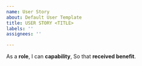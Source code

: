 ```yaml
---
name: User Story
about: Default User Template
title: USER STORY <TITLE>
labels: ''
assignees: ''

---
```


As a **role**, I can **capability**, So that **received benefit**.

